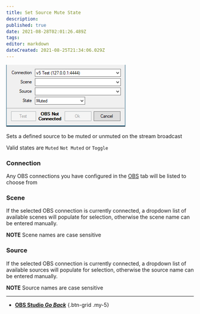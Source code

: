 ```yaml
---
title: Set Source Mute State
description: 
published: true
date: 2021-08-28T02:01:26.489Z
tags: 
editor: markdown
dateCreated: 2021-08-25T21:34:06.029Z
---
```



![source mute](/122172186-6cb30100-ce78-11eb-854b-1df3cd48b1f9.png)

Sets a defined source to be muted or unmuted on the stream broadcast

Valid states are `Muted` `Not Muted` or `Toggle`

### Connection

Any OBS connections you have configured in the [OBS](/OBS) tab will be listed to choose from

### Scene

If the selected OBS connection is currently connected, a dropdown list of available scenes will populate for selection, otherwise the scene name can be entered manually.

**NOTE** Scene names are case sensitive 

### Source

If the selected OBS connection is currently connected, a dropdown list of available sources will populate for selection, otherwise the source name can be entered manually.

**NOTE** Source names are case sensitive

---

- [<i class="mdi mdi-chevron-left"></i> **OBS Studio *Go Back***](/en/Sub-Actions/OBS)
{.btn-grid .my-5}